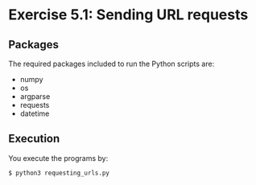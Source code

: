 # Exercise 5.1: Sending URL requests

## Packages
The required packages included to run the Python scripts are:

- numpy
- os
- argparse
- requests
- datetime

## Execution
You execute the programs by:

```
$ python3 requesting_urls.py
```

